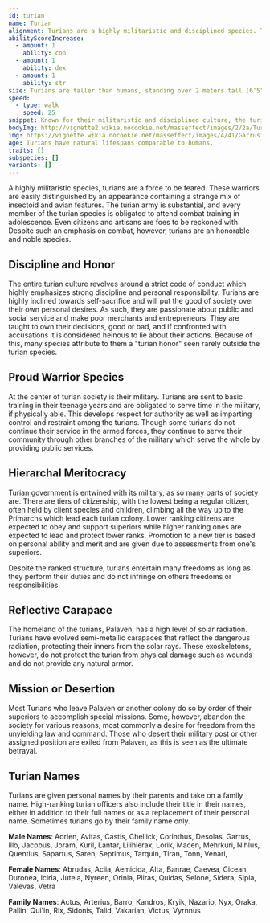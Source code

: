 ```yaml
---
id: turian
name: Turian
alignment: Turians are a highly militaristic and disciplined species. Turians are born and raised in strict law and order and as a result are inclined towards lawful alignments, but it is not uncommon for neutral or chaotic turians to leave Palaven in search of freedom from command.
abilityScoreIncrease:
  - amount: 1
    ability: con
  - amount: 1
    ability: dex
  - amount: 1
    ability: str
size: Turians are taller than humans, standing over 2 meters tall (6'5"). Your size is Medium.
speed:
  - type: walk
    speed: 25
snippet: Known for their militaristic and disciplined culture, the turians were the third species to join the Citadel Council. They gained their Council seat after defeating the hostile krogan for the Council during the Krogan Rebellions.
bodyImg: http://vignette2.wikia.nocookie.net/masseffect/images/2/2a/Turian_MP.png/revision/latest/scale-to-width-down/500
img: https://vignette.wikia.nocookie.net/masseffect/images/4/41/Garrus3.png/revision/latest/scale-to-width-down/640?cb=20090625020040
age: Turians have natural lifespans comparable to humans.
traits: []
subspecies: []
variants: []
---
```


A highly militaristic species, turians are a force to be feared. These warriors are easily distinguished by an appearance
containing a strange mix of insectoid and avian features. The turian army is substantial, and every member of the turian
species is obligated to attend combat training in adolescence. Even citizens and artisans are foes to be reckoned with.
Despite such an emphasis on combat, however, turians are an honorable and noble species.

## Discipline and Honor
The entire turian culture revolves around a strict code of conduct which highly emphasizes strong discipline and personal
responsibility. Turians are highly inclined towards self-sacrifice and will put the good of society over their own
personal desires. As such, they are passionate about public and social service and make poor merchants and entrepreneurs.
They are taught to own their decisions, good or bad, and if confronted with accusations it is considered heinous to
lie about their actions. Because of this, many species attribute to them a "turian honor" seen rarely outside the turian species.

## Proud Warrior Species
At the center of turian society is their military. Turians are sent to basic training in their teenage years
and are obligated to serve time in the military, if physically able. This develops respect for
authority as well as imparting control and restraint among the turians. Though some turians do not continue their
service in the armed forces, they continue to serve their community through other branches of the military which serve
the whole by providing public services.

## Hierarchal Meritocracy
Turian government is entwined with its military, as so many parts of society are. There are tiers of citizenship, with
the lowest being a regular citizen, often held by client species and children, climbing all the way up to the Primarchs
which lead each turian colony. Lower ranking citizens are expected to obey and support superiors while higher ranking
ones are expected to lead and protect lower ranks. Promotion to a new tier is based on personal ability and merit and
are given due to assessments from one's superiors.

Despite the ranked structure, turians entertain many freedoms as long as they perform their duties and do not infringe
on others freedoms or responsibilities.

## Reflective Carapace
The homeland of the turians, Palaven, has a high level of solar radiation. Turians have evolved semi-metallic
carapaces that reflect the dangerous radiation, protecting their inners from the solar rays. These exoskeletons, however,
do not protect the turian from physical damage such as wounds and do not provide any natural armor.

## Mission or Desertion
Most Turians who leave Palaven or another colony do so by order of their superiors to accomplish special missions.
Some, however, abandon the society for various reasons, most commonly a desire for freedom from the unyielding law and command.
Those who desert their military post or other assigned position are exiled from Palaven, as this is seen as the ultimate betrayal.

## Turian Names
Turians are given personal names by their parents and take on a family name. High-ranking turian officers also include
their title in their names, either in addition to their full names or as a replacement of their personal name.
Sometimes turians go by their family name only.

__Male Names__: Adrien, Avitas, Castis, Chellick, Corinthus, Desolas, Garrus, Illo, Jacobus, Joram, Kuril, Lantar, Lilihierax, Lorik, Macen, Mehrkuri, Nihlus, Quentius, Sapartus, Saren, Septimus, Tarquin, Tiran, Tonn, Venari,

__Female Names__: Abrudas, Aciia, Aemicida, Alta, Banrae, Caevea, Cicean, Duronea, Iciria, Juteia, Nyreen, Orinia, Pliras, Quidas, Selone, Sidera, Sipia, Valevas, Vetra

__Family Names__: Actus, Arterius, Barro, Kandros, Kryik, Nazario, Nyx, Oraka, Pallin, Qui'in, Rix, Sidonis, Talid, Vakarian, Victus, Vyrnnus

<source-reference pages="12-13" source="races" :additional="[{source: 'wiki', pages: 'Turian'}]"></source-reference>
